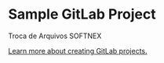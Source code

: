 # Sample GitLab Project

Troca de Arquivos SOFTNEX

[Learn more about creating GitLab projects.](https://docs.gitlab.com/ee/gitlab-basics/create-project.html)
